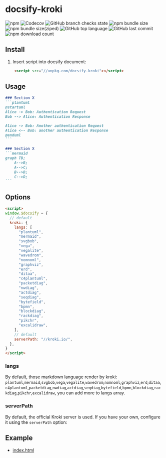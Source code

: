 # docsify-kroki

![npm](https://img.shields.io/npm/v/docsify-kroki)
![Codecov](https://img.shields.io/codecov/c/github/zuisong/docsify-kroki)
![GitHub branch checks state](https://img.shields.io/github/checks-status/zuisong/docsify-kroki/master)
![npm bundle size](https://img.shields.io/bundlephobia/min/docsify-kroki)
![npm bundle size(ziped)](https://img.shields.io/bundlephobia/minzip/docsify-kroki)
![GitHub top language](https://img.shields.io/github/languages/top/zuisong/docsify-kroki)
![GitHub last commit](https://img.shields.io/github/last-commit/zuisong/docsify-kroki)
![npm download count](https://img.shields.io/npm/dm/docsify-kroki)

## Install

1. Insert script into docsify document:

```html
    <script src="//unpkg.com/docsify-kroki"></script>
```

## Usage

````markdown
### Section X
```plantuml
@startuml
Alice -> Bob: Authentication Request
Bob --> Alice: Authentication Response

Alice -> Bob: Another authentication Request
Alice <-- Bob: another authentication Response
@enduml
```
````

````markdown
### Section X
```mermaid
graph TD;
    A-->B;
    A-->C;
    B-->D;
    C-->D;
```
````

## Options

```html
<script>
window.$docsify = {
  // default
  kroki: {
    langs: [
      "plantuml",
      "mermaid",
      "svgbob",
      "vega",
      "vegalite",
      "wavedrom",
      "nomnoml",
      "graphviz",
      "erd",
      "ditaa",
      "c4plantuml",
      "packetdiag",
      "nwdiag",
      "actdiag",
      "seqdiag",
      "bytefield",
      "bpmn",
      "blockdiag",
      "rackdiag",
      "pikchr",
      "excalidraw",
    ],
    // default
    serverPath: "//kroki.io/",
  },
}
</script>
```

### langs

By default, those markdown language render by kroki: `plantuml`,`mermaid`,`svgbob`,`vega`,`vegalite`,`wavedrom`,`nomnoml`,`graphviz`,`erd`,`ditaa`,`c4plantuml`,`packetdiag`,`nwdiag`,`actdiag`,`seqdiag`,`bytefield`,`bpmn`,`blockdiag`,`rackdiag`,`pikchr`,`excalidraw`, you can add more to langs array.

### serverPath

By default, the official Kroki server is used. If you have your own, configure it using the `serverPath` option:

## Example

- [index.html](docs/index.html)
